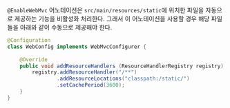 `@EnableWebMvc` 어노테이션은 `src/main/resources/static`에 위치한 파일을 자동으로 제공하는 기능을 비활성화 처리한다.
그래서 이 어노테이션을 사용할 경우 해당 파일들을 아래와 같이 수동으로 제공해야 한다.

```java
@Configuration
class WebConfig implements WebMvcConfigurer {
    
    @Override
    public void addResourceHandlers (ResourceHandlerRegistry registry) {
        registry.addResourceHandler("/**")
                .addResourceLocations("classpath:/static/")
                .setCachePeriod(3600);
    }
}
```